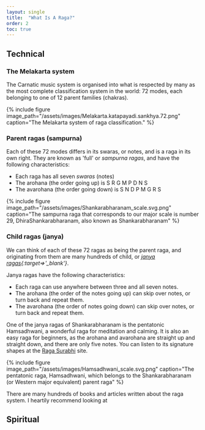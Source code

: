```yaml
---
layout: single
title:  "What Is A Raga?"
order: 2
toc: true
---
```

## Technical
### The Melakarta system
The Carnatic music system is organised into what is respected by many as the most complete classification system in the world: 72 modes, each belonging to one of 12 parent families (chakras). 

{% include figure image_path="/assets/images/Melakarta.katapayadi.sankhya.72.png" caption="The Melakarta system of raga classification."  %}

### Parent ragas (sampurna)
Each of these 72 modes differs in its swaras, or notes, and is a raga in its own right. They are known as 'full' or <em>sampurna ragas</em>, and have the following characteristics:

- Each raga has all seven *swaras* (notes)
- The arohana (the order going up) is S R G M P D N S
- The avarohana (the order going down) is S N D P M G R S

{% include figure image_path="/assets/images/Shankarabharanam_scale.svg.png" caption="The sampurna raga that corresponds to our major scale is number 29, DhiraShankarabharanam, also known as Shankarabharanam" %}

### Child ragas (janya)
We can think of each of these 72 ragas as being the parent raga, and originating from them are many hundreds of child, or <em>[janya ragas](https://en.wikipedia.org/wiki/List_of_Janya_ragas){:target=>'_blank'}</em>.

Janya ragas have the following characteristics:
- Each raga can use anywhere between three and all seven notes.
- The arohana (the order of the notes going up) can skip over notes, or turn back and repeat them.
- The avarohana (the order of notes going down) can skip over notes, or turn back and repeat them. 

One of the janya ragas of Shankarabharanam is the pentatonic Hamsadhwani, a wonderful raga for meditation and calming. It is also an easy raga for beginners, as the arohana and avarohana are straight up and straight down, and there are only five notes. You can listen to its signature shapes at the [Raga Surabhi](https://www.ragasurabhi.com/carnatic-music-mp3/raga-hamsadwani-signature.mp3) site.

{% include figure image_path="/assets/images/Hamsadhwani_scale.svg.png" caption="The pentatonic raga, Hamsadhwani, which belongs to the Shankarabharanam (or Western major equivalent) parent raga" %}

There are many hundreds of books and articles written about the raga system. I heartily recommend looking at 

## Spiritual


